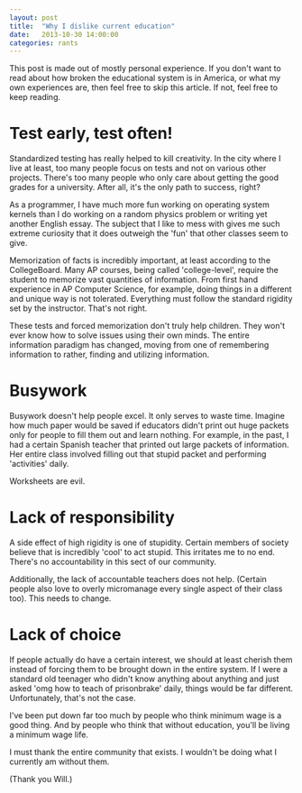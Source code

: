 ```yaml
---
layout: post
title:  "Why I dislike current education"
date:   2013-10-30 14:00:00
categories: rants
---
```


This post is made out of mostly personal experience. If you don't want to read about how broken
the educational system is in America, or what my own experiences are, then feel free to skip this
article. If not, feel free to keep reading.

# Test early, test often!

Standardized testing has really helped to kill creativity. In the city where I live at least, too many
people focus on tests and not on various other projects. There's too many people who only care about
getting the good grades for a university. After all, it's the only path to success, right?

As a programmer, I have much more fun working on operating system kernels than I do working on a random
physics problem or writing yet another English essay. The subject that I like to mess with gives me
such extreme curiosity that it does outweigh the 'fun' that other classes seem to give. 

Memorization of facts is incredibly important, at least according to the CollegeBoard. Many AP courses,
being called 'college-level', require the student to memorize vast quantities of information. From
first hand experience in AP Computer Science, for example, doing things in a different and unique
way is not tolerated. Everything must follow the standard rigidity set by the instructor. That's not 
right.

These tests and forced memorization don't truly help children. They won't ever know how to solve issues
using their own minds. The entire information paradigm has changed, moving from one of remembering 
information to rather, finding and utilizing information.

# Busywork

Busywork doesn't help people excel. It only serves to waste time. Imagine how much paper would be saved
if educators didn't print out huge packets only for people to fill them out and learn nothing. For example,
in the past, I had a certain Spanish teacher that printed out large packets of information. Her entire class
involved filling out that stupid packet and performing 'activities' daily.

Worksheets are evil.

# Lack of responsibility

A side effect of high rigidity is one of stupidity. Certain members of society believe that is incredibly 
'cool' to act stupid. This irritates me to no end. There's no accountability in this sect of our community. 

Additionally, the lack of accountable teachers does not help. (Certain people also love to overly micromanage
every single aspect of their class too). This needs to change.

# Lack of choice

If people actually do have a certain interest, we should at least cherish them instead of forcing them
to be brought down in the entire system. If I were a standard old teenager who didn't know anything about
anything and just asked 'omg how to teach of prisonbrake' daily, things would be far different. Unfortunately,
that's not the case.

I've been put down far too much by people who think minimum wage is a good thing. And by people who think that
without education, you'll be living a minimum wage life.

I must thank the entire community that exists. I wouldn't be doing what I currently am without them.

(Thank you Will.)
